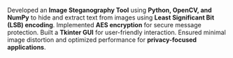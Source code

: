 Developed an **Image Steganography Tool** using **Python, OpenCV, and NumPy** to hide and extract text from images using **Least Significant Bit (LSB) encoding**. Implemented **AES encryption** for secure message protection. Built a **Tkinter GUI** for user-friendly interaction. Ensured minimal image distortion and optimized performance for **privacy-focused applications**.  
